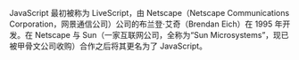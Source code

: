 <!--
 * @Descripttion:
 * @version:
 * @Author: Gou xuefei
 * @Email:
 * @Date: 2022-02-20 19:16:20
 * @LastEditors: sueRimn
 * @LastEditTime: 2022-02-20 19:16:21
-->

JavaScript 最初被称为 LiveScript，由 Netscape（Netscape Communications Corporation，网景通信公司）公司的布兰登·艾奇（Brendan Eich）在 1995 年开发。在 Netscape 与 Sun（一家互联网公司，全称为“Sun Microsystems”，现已被甲骨文公司收购）合作之后将其更名为了 JavaScript。
